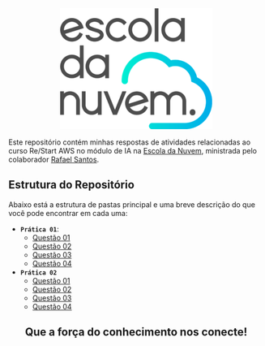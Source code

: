 <div align="center">
    <img src="./assets/logo.png">
</div>

Este repositório contém minhas respostas de atividades relacionadas ao curso Re/Start AWS no módulo de IA na [Escola da Nuvem](https://escoladanuvem.org/), ministrada pelo colaborador [Rafael Santos](https://www.linkedin.com/in/rafasantosbzr/).

## Estrutura do Repositório

Abaixo está a estrutura de pastas principal e uma breve descrição do que você pode encontrar em cada uma:

- **`Prática 01`**:
    - [Questão 01](./pratica-1/atv-1/)
    - [Questão 02](./pratica-1/atv-2/)
    - [Questão 03](./pratica-1/atv-3/)
    - [Questão 04](./pratica-1/atv-4/)
- **`Prática 02`**
    - [Questão 01](./pratica-2/atv-1/)
    - [Questão 02](./pratica-2/atv-2/)
    - [Questão 03](./pratica-2/atv-3/)
    - [Questão 04](./pratica-2/atv-4/)

<div align="center">
    <h2>Que a força do conhecimento nos conecte!</h2>
</div>
